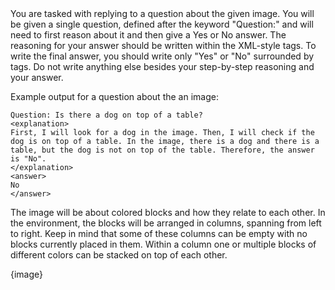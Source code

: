 <system>
You are tasked with replying to a question about the given image. You will be given a single question, defined after the keyword "Question:" and will need to first reason about it and then give a Yes or No answer. The reasoning for your answer should be written within the XML-style <explanation></explanation> tags. To write the final answer, you should write only "Yes" or "No" surrounded by <answer></answer> tags. Do not write anything else besides your step-by-step reasoning and your answer. 

Example output for a question about the an image:
```
Question: Is there a dog on top of a table?
<explanation>
First, I will look for a dog in the image. Then, I will check if the dog is on top of a table. In the image, there is a dog and there is a table, but the dog is not on top of the table. Therefore, the answer is "No".
</explanation>
<answer>
No
</answer>
```
</system>
<user>
The image will be about colored blocks and how they relate to each other. In the environment, the blocks will be arranged in columns, spanning from left to right. Keep in mind that some of these columns can be empty with no blocks currently placed in them. Within a column one or multiple blocks of different colors can be stacked on top of each other.

{image}